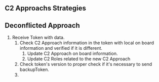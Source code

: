 ## C2 Approachs Strategies

## Deconflicted Approach

1. Receive Token with data.
   1. Check C2 Approach information in the token with local on board information and verified if it is different.
      1. Update C2 Approach on board information.
      2. Update C2 Roles related to the new C2 Approach
   2. Check token's version to proper check if it's necessary to send backupToken.
   3. 